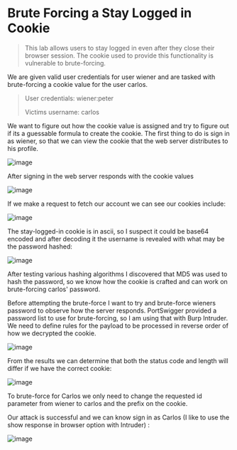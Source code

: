 # Brute Forcing a Stay Logged in Cookie

> This lab allows users to stay logged in even after they close their browser session. The cookie used to provide this functionality is vulnerable to brute-forcing. 

We are given valid user credentials for user wiener and are tasked with brute-forcing a cookie value for the user carlos.

> User credentials: wiener:peter
>
> Victims username: carlos

We want to figure out how the cookie value is assigned and try to figure out if its a guessable formula to create the cookie. The first thing to do is sign in as wiener, so that we can view the cookie that the web server distributes to his profile.

![image](https://user-images.githubusercontent.com/79766677/199610146-88df05c4-f749-43dd-8e83-2c0ddccfa6e5.png)

After signing in the web server responds with the cookie values

![image](https://user-images.githubusercontent.com/79766677/199610319-12624968-84c8-4471-b610-88dc9c048f48.png)

If we make a request to fetch our account we can see our cookies include:

![image](https://user-images.githubusercontent.com/79766677/199612225-b8e571c9-c89e-4632-9313-821487795a04.png)

The stay-logged-in cookie is in ascii, so I suspect it could be base64 encoded and after decoding it the username is revealed with what may be the password hashed:

![image](https://user-images.githubusercontent.com/79766677/199610816-6145af7a-02e1-4c31-bcd7-e5a75d5311e1.png)

After testing various hashing algorithms I discovered that MD5 was used to hash the password, so we know how the cookie is crafted and can work on brute-forcing carlos' password.

Before attempting the brute-force I want to try and brute-force wieners password to observe how the server responds. PortSwigger provided a password list to use for brute-forcing, so I am using that with Burp Intruder. We need to define rules for the payload to be processed in reverse order of how we decrypted the cookie.

![image](https://user-images.githubusercontent.com/79766677/199611411-049354dd-1f83-4e1e-a1ce-335524ba3ae7.png)

From the results we can determine that both the status code and length will differ if we have the correct cookie:

![image](https://user-images.githubusercontent.com/79766677/199611783-a23d23ff-d194-4c45-b52d-f3e76e855cb6.png)

To brute-force for Carlos we only need to change the requested id parameter from wiener to carlos and the prefix on the cookie. 

Our attack is successful and we can know sign in as Carlos (I like to use the show response in browser option with Intruder) :

![image](https://user-images.githubusercontent.com/79766677/199612534-18a265c1-8b7d-4d2f-a0f7-ec50db9b3c21.png)

